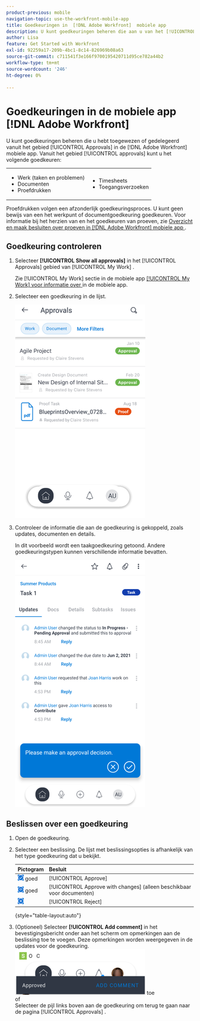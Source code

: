 ```yaml
---
product-previous: mobile
navigation-topic: use-the-workfront-mobile-app
title: Goedkeuringen in  [!DNL Adobe Workfront]  mobiele app
description: U kunt goedkeuringen beheren die aan u van het [!UICONTROL Approvals] gebied in  [!DNL Adobe Workfront]  mobiele app worden toegewezen of worden gedelegeerd.
author: Lisa
feature: Get Started with Workfront
exl-id: 92259a17-209b-4bc1-8c14-826969b08a63
source-git-commit: c711541f3e166f9700195420711d95ce782a44b2
workflow-type: tm+mt
source-wordcount: '246'
ht-degree: 0%

---
```


# Goedkeuringen in de mobiele app [!DNL Adobe Workfront]

U kunt goedkeuringen beheren die u hebt toegewezen of gedelegeerd vanuit het gebied [!UICONTROL Approvals] in de [!DNL Adobe Workfront] mobiele app. Vanuit het gebied [!UICONTROL approvals] kunt u het volgende goedkeuren:

<table style="table-layout:auto"> 
 <col> 
 <col> 
 <tbody> 
  <tr> 
   <td> 
    <ul> 
     <li>Werk (taken en problemen)</li> 
     <li>Documenten</li> 
     <li>Proefdrukken </li> 
    </ul> </td> 
   <td> 
    <ul> 
     <li>Timesheets</li> 
     <li>Toegangsverzoeken</li> 
    </ul> </td> 
  </tr> 
 </tbody> 
</table>

Proefdrukken volgen een afzonderlijk goedkeuringsproces. U kunt geen bewijs van een het werkpunt of documentgoedkeuring goedkeuren. Voor informatie bij het herzien van en het goedkeuren van proeven, zie [ Overzicht en maak besluiten over proeven in  [!DNL Adobe Workfront]  mobiele app ](../../../workfront-basics/mobile-apps/using-the-workfront-mobile-app/work-with-proofs-in-mobile-app.md).

## Goedkeuring controleren

1. Selecteer **[!UICONTROL Show all approvals]** in het [!UICONTROL Approvals] gebied van [!UICONTROL My Work] .

   Zie [!UICONTROL My Work] sectie in de mobiele app [[!UICONTROL My Work] voor informatie over ](../../../workfront-basics/mobile-apps/using-the-workfront-mobile-app/my-work-section-mobile.md) in de mobiele app.

1. Selecteer een goedkeuring in de lijst.

   ![ lijst van Goedkeuringen in mobiele app ](assets/mobile-approvals-adobe-350x574.png)

1. Controleer de informatie die aan de goedkeuring is gekoppeld, zoals updates, documenten en details.

   In dit voorbeeld wordt een taakgoedkeuring getoond. Andere goedkeuringstypen kunnen verschillende informatie bevatten.

   ![ de taakgoedkeuring van de Steekproef ](assets/mobile-taskapproval-350x664.png)

## Beslissen over een goedkeuring

1. Open de goedkeuring.
1. Selecteer een beslissing. De lijst met beslissingsopties is afhankelijk van het type goedkeuring dat u bekijkt.

   | Pictogram | Besluit |
   |---|---|
   | ![ keur bewijs van taak ](assets/mobile-approveprooffromtask.png) goed | [!UICONTROL Approve] |
   | ![ keur bewijs met veranderingen van taak ](assets/mobile-approveproofwithcommentsfromtask.png) goed | [!UICONTROL Approve with changes] (alleen beschikbaar voor documenten) |
   | ![ verwerp proef van taak ](assets/mobile-rejectprooffromtask.png) | [!UICONTROL Reject] |

   {style="table-layout:auto"}

1. (Optioneel) Selecteer **[!UICONTROL Add comment]** in het bevestigingsbericht onder aan het scherm om opmerkingen aan de beslissing toe te voegen. Deze opmerkingen worden weergegeven in de updates voor de goedkeuring.\
   ![ voeg commentaar ](assets/mobile-addcommenttoapproval-350x123.png) toe\
   of\
   Selecteer de pijl links boven aan de goedkeuring om terug te gaan naar de pagina [!UICONTROL Approvals] .
